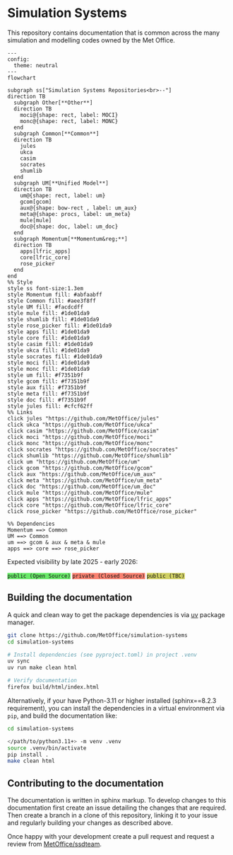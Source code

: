 # Simulation Systems

This repository contains documentation that is common across the many simulation
and modelling codes owned by the Met Office.

```mermaid
---
config:
  theme: neutral
---
flowchart

subgraph ss["Simulation Systems Repositories<br>--"]
direction TB
  subgraph Other[**Other**]
  direction TB
    moci@{shape: rect, label: MOCI}
    monc@{shape: rect, label: MONC}
  end
  subgraph Common[**Common**]
  direction TB
    jules
    ukca
    casim
    socrates
    shumlib
  end
  subgraph UM[**Unified Model**]
  direction TB
    um@{shape: rect, label: um}
    gcom[gcom]
    aux@{shape: bow-rect , label: um_aux}
    meta@{shape: procs, label: um_meta}
    mule[mule]
    doc@{shape: doc, label: um_doc}
  end
  subgraph Momentum[**Momentum&reg;**]
  direction TB
    apps[lfric_apps]
    core[lfric_core]
    rose_picker
  end
end
%% Style
style ss font-size:1.3em
style Momentum fill: #abfaabff
style Common fill: #aee3f8ff
style UM fill: #facdcdff
style mule fill: #1de01da9
style shumlib fill: #1de01da9
style rose_picker fill: #1de01da9
style apps fill: #1de01da9
style core fill: #1de01da9
style casim fill: #1de01da9
style ukca fill: #1de01da9
style socrates fill: #1de01da9
style moci fill: #1de01da9
style monc fill: #1de01da9
style um fill: #f7351b9f
style gcom fill: #f7351b9f
style aux fill: #f7351b9f
style meta fill: #f7351b9f
style doc fill: #f7351b9f
style jules fill: #cfcf62ff
%% Links
click jules "https://github.com/MetOffice/jules"
click ukca "https://github.com/MetOffice/ukca"
click casim "https://github.com/MetOffice/casim"
click moci "https://github.com/MetOffice/moci"
click monc "https://github.com/MetOffice/monc"
click socrates "https://github.com/MetOffice/socrates"
click shumlib "https://github.com/MetOffice/shumlib"
click um "https://github.com/MetOffice/um"
click gcom "https://github.com/MetOffice/gcom"
click aux "https://github.com/MetOffice/um_aux"
click meta "https://github.com/MetOffice/um_meta"
click doc "https://github.com/MetOffice/um_doc"
click mule "https://github.com/MetOffice/mule"
click apps "https://github.com/MetOffice/lfric_apps"
click core "https://github.com/MetOffice/lfric_core"
click rose_picker "https://github.com/MetOffice/rose_picker"

%% Dependencies
Momentum ==> Common
UM ==> Common
um ==> gcom & aux & meta & mule
apps ==> core ==> rose_picker
```

Expected visibility by late 2025 - early 2026:

<code style="background:#1de01da9">public (Open Source)</code> <code style="background:#f7351b9f">private (Closed Source)</code> <code style="background:#cfcf62ff">public (TBC)</code>

## Building the documentation

A quick and clean way to get the package dependencies is via
[uv](https://docs.astral.sh/uv/) package manager.

```sh
git clone https://github.com/MetOffice/simulation-systems
cd simulation-systems

# Install dependencies (see pyproject.toml) in project .venv
uv sync
uv run make clean html

# Verify documentation
firefox build/html/index.html
```

Alternatively, if your have Python-3.11 or higher installed (sphinx==8.2.3
requirement), you can install the dependencies in a virtual environment via
`pip`, and build the documentation like:

```sh
cd simulation-systems

</path/to/python3.11+> -m venv .venv
source .venv/bin/activate
pip install .
make clean html
```

## Contributing to the documentation

The documentation is written in sphinx markup. To develop changes to this
documentation first create an issue detailing the changes that are required.
Then create a branch in a clone of this repository, linking it to your issue and
regularly building your changes as described above.

Once happy with your development create a pull request and request a review from
[MetOffice/ssdteam](https://github.com/orgs/MetOffice/teams/ssdteam).
